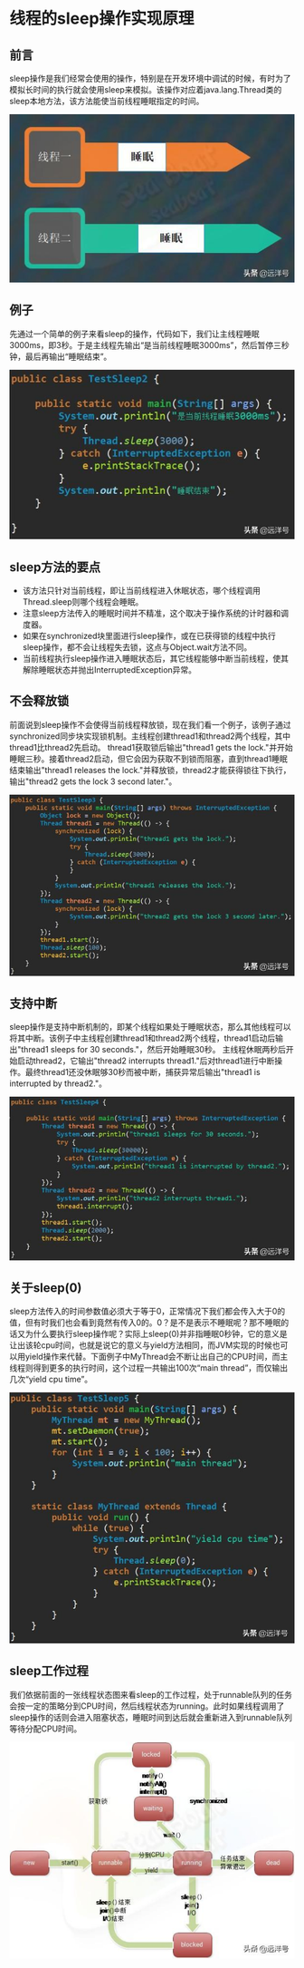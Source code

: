 # 线程的sleep操作实现原理

## 前言

sleep操作是我们经常会使用的操作，特别是在开发环境中调试的时候，有时为了模拟长时间的执行就会使用sleep来模拟。该操作对应着java.lang.Thread类的sleep本地方法，该方法能使当前线程睡眠指定的时间。

![](../image/c7/sleep-1.png)

## 例子

先通过一个简单的例子来看sleep的操作，代码如下，我们让主线程睡眠3000ms，即3秒。于是主线程先输出“是当前线程睡眠3000ms”，然后暂停三秒钟，最后再输出“睡眠结束”。

![](../image/c7/sleep-2.png)

## sleep方法的要点

* 该方法只针对当前线程，即让当前线程进入休眠状态，哪个线程调用Thread.sleep则哪个线程会睡眠。
* 注意sleep方法传入的睡眠时间并不精准，这个取决于操作系统的计时器和调度器。
* 如果在synchronized块里面进行sleep操作，或在已获得锁的线程中执行sleep操作，都不会让线程失去锁，这点与Object.wait方法不同。
* 当前线程执行sleep操作进入睡眠状态后，其它线程能够中断当前线程，使其解除睡眠状态并抛出InterruptedException异常。

## 不会释放锁

前面说到sleep操作不会使得当前线程释放锁，现在我们看一个例子，该例子通过synchronized同步块实现锁机制。主线程创建thread1和thread2两个线程，其中thread1比thread2先启动。
thread1获取锁后输出"thread1 gets the lock."并开始睡眠三秒。接着thread2启动，但它会因为获取不到锁而阻塞，直到thread1睡眠结束输出"thread1 releases the lock."并释放锁，thread2才能获得锁往下执行，输出"thread2 gets the lock 3 second later."。

![](../image/c7/sleep-3.png)

## 支持中断

sleep操作是支持中断机制的，即某个线程如果处于睡眠状态，那么其他线程可以将其中断。该例子中主线程创建thread1和thread2两个线程，thread1启动后输出"thread1 sleeps for 30 seconds."，然后开始睡眠30秒。
主线程休眠两秒后开始启动thread2，它输出"thread2 interrupts thread1."后对thread1进行中断操作。最终thread1还没休眠够30秒而被中断，捕获异常后输出"thread1 is interrupted by thread2."。

![](../image/c7/sleep-4.png)

## 关于sleep(0)

sleep方法传入的时间参数值必须大于等于0，正常情况下我们都会传入大于0的值，但有时我们也会看到竟然有传入0的。0？是不是表示不睡眠呢？那不睡眠的话又为什么要执行sleep操作呢？实际上sleep(0)并非指睡眠0秒钟，它的意义是让出该轮cpu时间，也就是说它的意义与yield方法相同，而JVM实现的时候也可以用yield操作来代替。下面例子中MyThread会不断让出自己的CPU时间，而主线程则得到更多的执行时间，这个过程一共输出100次“main thread”，而仅输出几次“yield cpu time”。

![](../image/c7/sleep-5.png)

## sleep工作过程

我们依据前面的一张线程状态图来看sleep的工作过程，处于runnable队列的任务会按一定的策略分到CPU时间，然后线程状态为running。此时如果线程调用了sleep操作的话则会进入阻塞状态，睡眠时间到达后就会重新进入到runnable队列等待分配CPU时间。

![](../image/c7/sleep-6.png)
